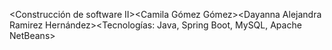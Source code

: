 <Construcción de software II><Miguel David Montenegro Figueroa><Leidy Laura Monterroza Bustamante><Camila Gómez Gómez><Dayanna Alejandra Ramirez Hernández><Tecnologías: Java, Spring Boot, MySQL, Apache NetBeans>
